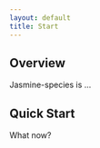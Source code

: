 ```yaml
---
layout: default
title: Start
---
```


## Overview

Jasmine-species is ...


## Quick Start

What now?
